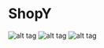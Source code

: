 # ShopY

![alt tag](http://citiexperts.co.uk/images/eCommerce.png)
![alt tag](http://www.formanosque.fr/formations/internet/b013-formation-html5-css3-php5-site-dynamique-et-responsive/logo-html5css3php.png)
![alt tag](http://upload.wikimedia.org/wikipedia/en/9/9e/JQuery_logo.svg)
